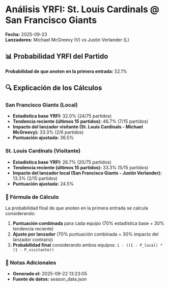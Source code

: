 # Análisis YRFI: St. Louis Cardinals @ San Francisco Giants

**Fecha:** 2025-09-23  
**Lanzadores:** Michael McGreevy (V) vs Justin Verlander (L)

## 📊 Probabilidad YRFI del Partido

**Probabilidad de que anoten en la primera entrada:** 52.1%

## 🔍 Explicación de los Cálculos

### San Francisco Giants (Local)
- **Estadística base YRFI:** 32.0% (24/75 partidos)
- **Tendencia reciente (últimos 15 partidos):** 46.7% (7/15 partidos)
- **Impacto del lanzador visitante (St. Louis Cardinals - Michael McGreevy):** 33.3% (2/6 partidos)
- **Puntuación ajustada:** 36.5%

### St. Louis Cardinals (Visitante)
- **Estadística base YRFI:** 26.7% (20/75 partidos)
- **Tendencia reciente (últimos 15 partidos):** 33.3% (5/15 partidos)
- **Impacto del lanzador local (San Francisco Giants - Justin Verlander):** 13.3% (2/15 partidos)
- **Puntuación ajustada:** 24.5%

### 📝 Fórmula de Cálculo

La probabilidad final de que anoten en la primera entrada se calcula considerando:
1. **Puntuación combinada** para cada equipo (70% estadística base + 30% tendencia reciente)
2. **Ajuste por lanzador** (70% puntuación combinada + 30% impacto del lanzador contrario)
3. **Probabilidad final** considerando ambos equipos: `1 - ((1 - P_local) * (1 - P_visitante))`

### 📌 Notas Adicionales

- **Generado el:** 2025-09-22 13:23:05
- **Fuente de datos:** season_data.json
